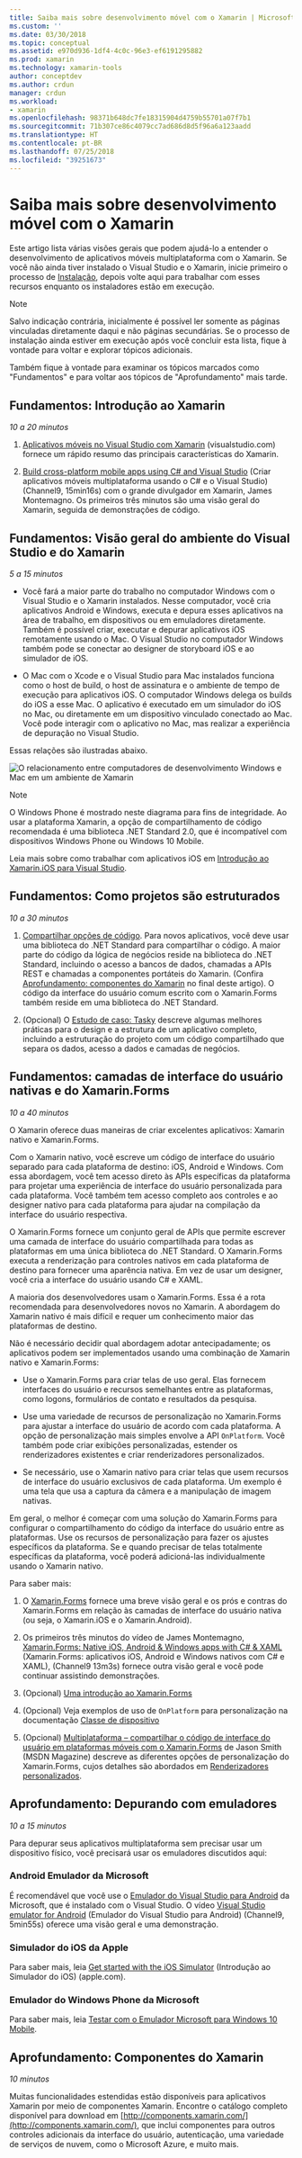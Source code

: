 ```yaml
---
title: Saiba mais sobre desenvolvimento móvel com o Xamarin | Microsoft Docs
ms.custom: ''
ms.date: 03/30/2018
ms.topic: conceptual
ms.assetid: e970d936-1df4-4c0c-96e3-ef6191295882
ms.prod: xamarin
ms.technology: xamarin-tools
author: conceptdev
ms.author: crdun
manager: crdun
ms.workload:
- xamarin
ms.openlocfilehash: 98371b648dc7fe18315904d4759b55701a07f7b1
ms.sourcegitcommit: 71b307ce86c4079cc7ad686d8d5f96a6a123aadd
ms.translationtype: HT
ms.contentlocale: pt-BR
ms.lasthandoff: 07/25/2018
ms.locfileid: "39251673"
---
```

# <a name="learn-about-mobile-development-with-xamarin"></a>Saiba mais sobre desenvolvimento móvel com o Xamarin

Este artigo lista várias visões gerais que podem ajudá-lo a entender o desenvolvimento de aplicativos móveis multiplataforma com o Xamarin. Se você não ainda tiver instalado o Visual Studio e o Xamarin, inicie primeiro o processo de [Instalação](../cross-platform/setup-and-install.md), depois volte aqui para trabalhar com esses recursos enquanto os instaladores estão em execução.

> [!NOTE]
> Salvo indicação contrária, inicialmente é possível ler somente as páginas vinculadas diretamente daqui e não páginas secundárias. Se o processo de instalação ainda estiver em execução após você concluir esta lista, fique à vontade para voltar e explorar tópicos adicionais.
>
> Também fique à vontade para examinar os tópicos marcados como "Fundamentos" e para voltar aos tópicos de "Aprofundamento" mais tarde.

## <a name="essentials-introduction-to-xamarin"></a>Fundamentos: Introdução ao Xamarin

*10 a 20 minutos*

1.  [Aplicativos móveis no Visual Studio com Xamarin](https://visualstudio.microsoft.com/xamarin/) (visualstudio.com) fornece um rápido resumo das principais características do Xamarin.

2.  [Build cross-platform mobile apps using C# and Visual Studio](https://channel9.msdn.com/Events/Visual-Studio/Visual-Studio-2015-Final-Release-Event/Building-cross-platform-mobile-apps-using-C-and-Visual-Studio-2015) (Criar aplicativos móveis multiplataforma usando o C# e o Visual Studio) (Channel9, 15min16s) com o grande divulgador em Xamarin, James Montemagno. Os primeiros três minutos são uma visão geral do Xamarin, seguida de demonstrações de código.

## <a name="essentials-overview-of-the-visual-studio-and-xamarin-environment"></a>Fundamentos: Visão geral do ambiente do Visual Studio e do Xamarin

*5 a 15 minutos*

-   Você fará a maior parte do trabalho no computador Windows com o Visual Studio e o Xamarin instalados. Nesse computador, você cria aplicativos Android e Windows, executa e depura esses aplicativos na área de trabalho, em dispositivos ou em emuladores diretamente. Também é possível criar, executar e depurar aplicativos iOS remotamente usando o Mac. O Visual Studio no computador Windows também pode se conectar ao designer de storyboard iOS e ao simulador de iOS.

-   O Mac com o Xcode e o Visual Studio para Mac instalados funciona como o host de build, o host de assinatura e o ambiente de tempo de execução para aplicativos iOS. O computador Windows delega os builds do iOS a esse Mac. O aplicativo é executado em um simulador do iOS no Mac, ou diretamente em um dispositivo vinculado conectado ao Mac. Você pode interagir com o aplicativo no Mac, mas realizar a experiência de depuração no Visual Studio.

Essas relações são ilustradas abaixo.

![O relacionamento entre computadores de desenvolvimento Windows e Mac em um ambiente de Xamarin](../cross-platform/media/crossplat-xamarin-learn-1.png "CrossPlat Xamarin Saiba 1")

> [!NOTE]
> O Windows Phone é mostrado neste diagrama para fins de integridade. Ao usar a plataforma Xamarin, a opção de compartilhamento de código recomendada é uma biblioteca .NET Standard 2.0, que é incompatível com dispositivos Windows Phone ou Windows 10 Mobile.

Leia mais sobre como trabalhar com aplicativos iOS em [Introdução ao Xamarin.iOS para Visual Studio](/xamarin/ios/get-started/installation/windows/introduction-to-xamarin-ios-for-visual-studio/).

## <a name="essentials-how-projects-are-structured"></a>Fundamentos: Como projetos são estruturados

*10 a 30 minutos*

1.  [Compartilhar opções de código](/xamarin/cross-platform/app-fundamentals/code-sharing/). Para novos aplicativos, você deve usar uma biblioteca do .NET Standard para compartilhar o código. A maior parte do código da lógica de negócios reside na biblioteca do .NET Standard, incluindo o acesso a bancos de dados, chamadas a APIs REST e chamadas a componentes portáteis do Xamarin. (Confira [Aprofundamento: componentes do Xamarin](#components) no final deste artigo). O código da interface do usuário comum escrito com o Xamarin.Forms também reside em uma biblioteca do .NET Standard.

2.  (Opcional) O [Estudo de caso: Tasky](/xamarin/cross-platform/app-fundamentals/building-cross-platform-applications/case-study-tasky/) descreve algumas melhores práticas para o design e a estrutura de um aplicativo completo, incluindo a estruturação do projeto com um código compartilhado que separa os dados, acesso a dados e camadas de negócios.

## <a name="essentials-native-and-xamarinforms-ui-layers"></a>Fundamentos: camadas de interface do usuário nativas e do Xamarin.Forms

*10 a 40 minutos*

O Xamarin oferece duas maneiras de criar excelentes aplicativos: Xamarin nativo e Xamarin.Forms.

Com o Xamarin nativo, você escreve um código de interface do usuário separado para cada plataforma de destino: iOS, Android e Windows.  Com essa abordagem, você tem acesso direto às APIs específicas da plataforma para projetar uma experiência de interface do usuário personalizada para cada plataforma.  Você também tem acesso completo aos controles e ao designer nativo para cada plataforma para ajudar na compilação da interface do usuário respectiva.

O Xamarin.Forms fornece um conjunto geral de APIs que permite escrever uma camada de interface do usuário compartilhada para todas as plataformas em uma única biblioteca do .NET Standard.  O Xamarin.Forms executa a renderização para controles nativos em cada plataforma de destino para fornecer uma aparência nativa.  Em vez de usar um designer, você cria a interface do usuário usando C# e XAML.

A maioria dos desenvolvedores usam o Xamarin.Forms. Essa é a rota recomendada para desenvolvedores novos no Xamarin. A abordagem do Xamarin nativo é mais difícil e requer um conhecimento maior das plataformas de destino.

Não é necessário decidir qual abordagem adotar antecipadamente; os aplicativos podem ser implementados usando uma combinação de Xamarin nativo e Xamarin.Forms:

-   Use o Xamarin.Forms para criar telas de uso geral. Elas fornecem interfaces do usuário e recursos semelhantes entre as plataformas, como logons, formulários de contato e resultados da pesquisa.

-   Use uma variedade de recursos de personalização no Xamarin.Forms para ajustar a interface do usuário de acordo com cada plataforma. A opção de personalização mais simples envolve a API `OnPlatform`. Você também pode criar exibições personalizadas, estender os renderizadores existentes e criar renderizadores personalizados.

-   Se necessário, use o Xamarin nativo para criar telas que usem recursos de interface do usuário exclusivos de cada plataforma. Um exemplo é uma tela que usa a captura da câmera e a manipulação de imagem nativas.

Em geral, o melhor é começar com uma solução do Xamarin.Forms para configurar o compartilhamento do código da interface do usuário entre as plataformas. Use os recursos de personalização para fazer os ajustes específicos da plataforma. Se e quando precisar de telas totalmente específicas da plataforma, você poderá adicioná-las individualmente usando o Xamarin nativo.

Para saber mais:

1.  O [Xamarin.Forms](/xamarin/xamarin-forms/) fornece uma breve visão geral e os prós e contras do Xamarin.Forms em relação às camadas de interface do usuário nativa (ou seja, o Xamarin.iOS e o Xamarin.Android).

2.  Os primeiros três minutos do vídeo de James Montemagno, [Xamarin.Forms: Native iOS, Android & Windows apps with C# & XAML](https://channel9.msdn.com/events/Visual-Studio/Connect-event-2015/704) (Xamarin.Forms: aplicativos iOS, Android e Windows nativos com C# e XAML), (Channel9 13m3s) fornece outra visão geral e você pode continuar assistindo demonstrações.

3.  (Opcional) [Uma introdução ao Xamarin.Forms](/xamarin/xamarin-forms/get-started/introduction-to-xamarin-forms/)

4.  (Opcional) Veja exemplos de uso de `OnPlatform` para personalização na documentação [Classe de dispositivo](/xamarin/xamarin-forms/platform/device/)

5.  (Opcional) [Multiplataforma – compartilhar o código de interface do usuário em plataformas móveis com o Xamarin.Forms](https://msdn.microsoft.com/magazine/dn904669.aspx) de Jason Smith (MSDN Magazine) descreve as diferentes opções de personalização do Xamarin.Forms, cujos detalhes são abordados em [Renderizadores personalizados](/xamarin/xamarin-forms/app-fundamentals/custom-renderer/).

## <a name="deeper-dive-debugging-with-emulators"></a>Aprofundamento: Depurando com emuladores

*10 a 15 minutos*

Para depurar seus aplicativos multiplataforma sem precisar usar um dispositivo físico, você precisará usar os emuladores discutidos aqui:

### <a name="microsofts-android-emulator"></a>Android Emulador da Microsoft

É recomendável que você use o [Emulador do Visual Studio para Android](visual-studio-emulator-for-android.md) da Microsoft, que é instalado com o Visual Studio.  O vídeo [Visual Studio emulator for Android](https://channel9.msdn.com/events/Visual-Studio/Connect-event-2015/711) (Emulador do Visual Studio para Android) (Channel9, 5min55s) oferece uma visão geral e uma demonstração.

### <a name="apples-ios-simulator"></a>Simulador do iOS da Apple

Para saber mais, leia [Get started with the iOS Simulator](https://developer.apple.com/library/prerelease/content/documentation/IDEs/Conceptual/iOS_Simulator_Guide/GettingStartedwithiOSSimulator/GettingStartedwithiOSSimulator.html#//apple_ref/doc/uid/TP40012848-CH5-SW1) (Introdução ao Simulador do iOS) (apple.com).

### <a name="microsofts-windows-phone-emulator"></a>Emulador do Windows Phone da Microsoft

Para saber mais, leia [Testar com o Emulador Microsoft para Windows 10 Mobile](/windows/uwp/debug-test-perf/test-with-the-emulator).

<a name="components" />

## <a name="deeper-dive-xamarin-components"></a>Aprofundamento: Componentes do Xamarin

*10 minutos*

Muitas funcionalidades estendidas estão disponíveis para aplicativos Xamarin por meio de componentes Xamarin. Encontre o catálogo completo disponível para download em [http://components.xamarin.com/](http://components.xamarin.com/), que inclui componentes para outros controles adicionais da interface do usuário, autenticação, uma variedade de serviços de nuvem, como o Microsoft Azure, e muito mais.